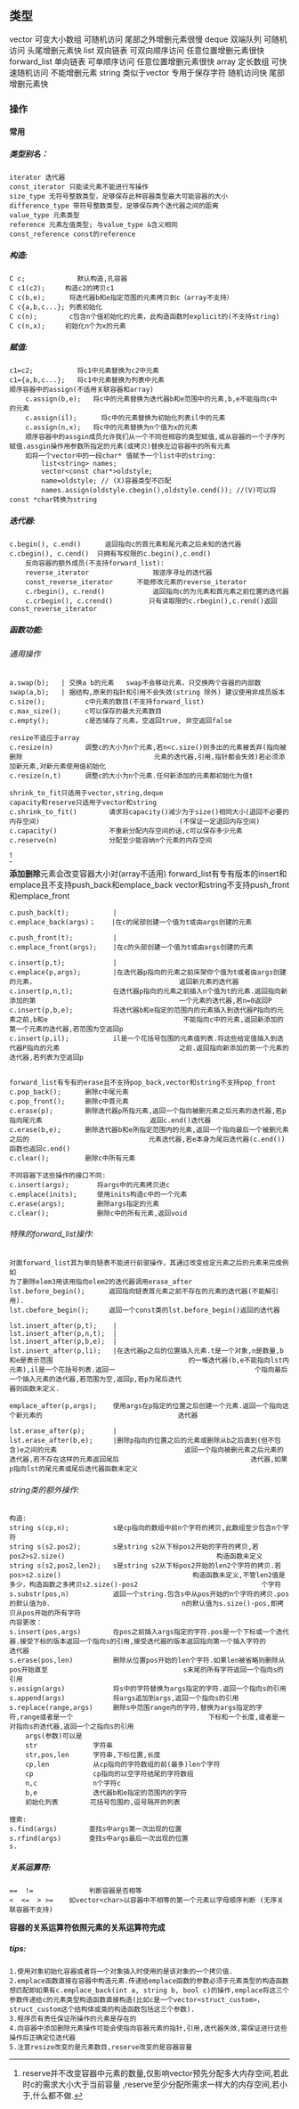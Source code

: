 ## 类型
vector              可变大小数组 可随机访问 尾部之外增删元素很慢
deque              双端队列 可随机访问 头尾增删元素快
list                    双向链表 可双向顺序访问 任意位置增删元素很快
forward_list      单向链表 可单顺序访问 任意位置增删元素很快
array                 定长数组 可快速随机访问 不能增删元素
string               类似于vector 专用于保存字符 随机访问快 尾部增删元素快 

### 操作

#### 常用
##### 类型别名：
	iterator 迭代器
	const_iterator 只能读元素不能进行写操作
	size_type 无符号整数类型，足够保存此种容器类型最大可能容器的大小
	difference_type 带符号整数类型，足够保存两个迭代器之间的距离
	value_type 元素类型
	reference 元素左值类型; 与value_type &含义相同
	const_reference const的reference

##### 构造:
	C c;             默认构造,孔容器
	C c1(c2);     构造c2的拷贝c1
	C c(b,e);      将迭代器b和e指定范围的元素拷贝到c（array不支持）
	C c{a,b,c...}; 列表初始化
	C c(n);        c包含n个值初始化的元素，此构造函数时explicit的(不支持string)
	C c(n,x);     初始化n个为x的元素
##### 赋值:
	c1=c2;           将c1中元素替换为c2中元素
	c1={a,b,c...};   将c1中元素替换为列表中元素
	顺序容器中的assign(不适用关联容器和array)
		c.assign(b,e);   将c中的元素替换为迭代器b和e范围中的元素,b,e不能指向c中                          的元素
		c.assign(il);      将c中的元素替换为初始化列表il中的元素
		c.assign(n,x);   将c中的元素替换为n个值为x的元素
		顺序容器中的assgin成员允许我们从一个不同但相容的类型赋值,或从容器的一个子序列赋值.assgin操作用参数所指定的元素(或拷贝)替换左边容器中的所有元素
		如将一个vector中的一段char* 值赋予一个list中的string:
			list<string> names;
			vector<const char*>oldstyle;
			name=oldstyle; // (X)容器类型不匹配
			names.assign(oldstyle.cbegin(),oldstyle.cend()); //(V)可以将const *char转换为string

##### 迭代器:
	c.begin(), c.end()      返回指向c的首元素和尾元素之后未知的迭代器
	c.cbegin(), c.cend()  只拥有写权限的c.begin(),c.end()
		反向容器的额外成员(不支持forward_list):
		reverse_iterator                按逆序寻址的迭代器
		const_reverse_iterator      不能修改元素的reverse_iterator
		c.rbegin(), c.rend()            返回指向c的为元素和首元素之前位置的迭代器
		c.crbegin(), c.crend()         只有读取限的c.rbegin(),c.rend()返回                                                                      const_reverse_iterator
	

##### 函数功能:
###### 通用操作
	a.swap(b);   | 交换a b的元素   swap不会移动元素，只交换两个容器的内部数
	swap(a,b);   | 据结构,原来的指针和引用不会失效(string 除外) 建议使用非成员版本
	c.size();          c中元素的数目(不支持forward_list)
	c.max_size();      c可以保存的最大元素数目
	c.empty();         c是否储存了元素，空返回true, 非空返回false

	resize不适应于array
	c.resize(n)        调整c的大小为n个元素,若n<c.size()则多出的元素被丢弃(指向被删除                                 元素的迭代器,引用,指针都会失效)若必须添加新元素,对新元素使用值初始化
	c.resize(n,t)      调整c的大小为n个元素.任何新添加的元素都初始化为值t

	shrink_to_fit只适用于vector,string,deque
	capacity和reserve只适用于vector和string
	c.shrink_to_fit()        请求将capacity()减少为于size()相同大小(退回不必要的内存空间)                                   (不保证一定退回内存空间)
	c.capacity()             不重新分配内存空间的话,c可以保存多少元素
	c.reserve(n)             分配至少能容纳n个元素的内存空间
[^reserve]

**添加删除**元素会改变容器大小对(array不适用)
	forward_list有专有版本的insert和emplace且不支持push_back和emplace_back
	vector和string不支持push_front和emplace_front

	c.push_back(t);           |
	c.emplace_back(args)；    |在c的尾部创建一个值为t或由args创建的元素
	
	c.push_front(t);          |
	c.emplace_front(args);    |在c的头部创建一个值为t或由args创建的元素

	c.insert(p,t);            |
	c.emplace(p,args);        |在迭代器p指向的元素之前床架你个值为t或者由args创建的元素，                                    返回新元素的迭代器
	c.insert(p,n,t);          在迭代器p指向的元素之前插入n个值为t的元素.返回指向新添加的第                                    一个元素的迭代器,若n=0返回P
	c.insert(p,b,e);          将迭代器b和e指定的范围内的元素插入到迭代器P指向的元素之前,b和e                                  不能指向c中的元素,返回新添加的第一个元素的迭代器,若范围为空返回p
	c.insert(p,il);           il是一个花括号包围的元素值列表.将这些给定值插入到迭代器P指向的元素                              之前.返回指向新添加的第一个元素的迭代器,若列表为空返回p


	forward_list有专有的erase且不支持pop_back,vector和string不支持pop_front
	c.pop_back();      删除c中尾元素
	c.pop_front();     删除c中首元素
	c.erase(p);        删除迭代器p所指元素,返回一个指向被删元素之后元素的迭代器,若p指向尾元素                           返回c.end()迭代器
	c.erase(b,e);      删除迭代器b和e所指定范围内的元素,返回一个指向最后一个被删元素之后的                              元素迭代器,若e本身为尾后迭代器(c.end())函数也返回c.end()
	c.clear();         删除c中所有元素

	不同容器下这些操作的接口不同:
	c.insert(args);       将args中的元素拷贝进c
	c.emplace(inits);     使用inits构造c中的一个元素
	c.erase(args);        删除args指定的元素
	c.clear();            删除c中的所有元素,返回void

###### 特殊的forward_list操作:
	对面forward_list其为单向链表不能进行前驱操作，其通过改变给定元素之后的元素来完成例如
	为了删除elem3用该用指向elem2的迭代器调用erase_after
	lst.before_begin();      返回指向链表首元素之前不存在的元素的迭代器(不能解引用).
	lst.cbefore_begin();     返回一个const类的lst.before_begin()返回的迭代器

	lst.insert_after(p,t);    |
	lst.insert_after(p,n,t);  |
	lst.insert_after(p,b,e);  |
	lst.insert_after(p,li);   |在迭代器p之后的位置插入元素.t是一个对象,n是数量,b和e是表示范围                                  的一堆迭代器(b,e不能指向lst内元素),il是一个花括号列表.返回一                                   个指向最后一个插入元素的迭代器,若范围为空,返回p,若p为尾后迭代                                   器则函数未定义.

	emplace_after(p,args);    使用args在p指定的位置之后创建一个元素.返回一个指向这个新元素的                                  迭代器

	lst.erase_after(p);       |
	lst.erase_after(b,e);     |删除p指向的位置之后的元素或删除从b之后直到(但不包含)e之间的元素                                返回一个指向被删元素之后元素的迭代器,若不存在这样的元素返回尾后                                 迭代器,如果p指向lst的尾元素或尾后迭代器函数未定义

###### string类的额外操作:
	构造:
	string s(cp,n);           s是cp指向的数组中前n个字符的拷贝,此数组至少包含n个字符
	string s(s2.pos2);        s是string s2从下标pos2开始的字符的拷贝,若pos2>s2.size()                                      构造函数未定义
	string s(s2,pos2,len2);   s是string s2从下标pos2开始的len2个字符的拷贝.若pos>s2.size()                                 构造函数未定义,不管len2值是多少，构造函数之多拷贝s2.size()-pos2                               个字符
	s.substr(pos,n)           返回一个string.包含s中从pos开始的n个字符的拷贝.pos的默认值为0.                                 n的默认值为s.size()-pos,即拷贝从pos开始的所有字符
	内容更改：
	s.insert(pos,args)        在pos之前插入args指定的字符.pos是一个下标或一个迭代器.接受下标的版本返回一个指向s的引用,接受迭代器的版本返回指向第一个插入字符的                                迭代器
	s.erase(pos,len)          删除从位置pos开始的len个字符.如果len被省略则删除从pos开始直至                                  s末尾的所有字符返回一个指向s的引用
	s.assign(args)            将s中的字符替换为args指定的字符.返回一个指向s的引用
	s.append(args)            将args追加到args,返回一个指向s的引用
	s.replace(range,args)     删除s中范围range内的字符,替换为args指定的字符,range或者是一个                                  下标和一个长度,或者是一对指向s的迭代器,返回一个之指向s的引用
		args(参数)可以是
		str              字符串
		str,pos,len      字符串,下标位置,长度
 		cp,len           从cp指向的字符数组的前(最多)len个字符
		cp               cp指向的以空字符结尾的字符数组
		n,c              n个字符c
		b,e              迭代器b和e指定的范围内的字符
		初始化列表        花括号包围的,逗号隔开的列表

	搜索:
	s.find(args)        查找s中args第一次出现的位置
	s.rfind(args)       查找s中args最后一次出现的位置
	s.
##### 关系运算符:
	==  !=              判断容器是否相等
	<  <=  > >=    如vector<char>以容器中不相等的第一个元素以字母顺序判断 (无序关联容器不支持)
**容器的关系运算符依照元素的关系运算符完成**

##### tips:
	1.使用对象初始化容器或者将一个对象插入时使用的是该对象的一个拷贝值.
	2.emplace函数直接在容器中构造元素.传递给emplace函数的参数必须于元素类型的构造函数想匹配即如果有c.emplace_back(int a, string b, bool c)的操作,emplace将这三个参数传递给c的元素类型构造函数直接构造(比如c是一个vector<struct_custom>，struct_custom这个结构体或类的构造函数包括这三个参数).
	3.程序员有责任保证所操作的元素是存在的
	4.向容器中添加删除元素操作可能会使指向容器元素的指针,引用,迭代器失效,需保证进行这些操作后正确定位迭代器
	5.注意resize改变的是元素数目,reserve改变的是容器容量

 

[^reserve]: reserve并不改变容器中元素的数量,仅影响vector预先分配多大内存空间,若此时c的需求大小大于当前容量 ,reserve至少分配所需求一样大的内存空间,若小于,什么都不做.

